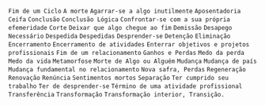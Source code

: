 `Fim de um Ciclo` `A morte` `Agarrar-se a algo inutilmente` `Aposentadoria`
`Ceifa` `Conclusão` `Conclusão Lógica` `Confrontar-se com a sua própria
efemeridade` `Corte` `Deixar que algo chegue ao fim` `Demissão` `Desapego
Necessário` `Despedida` `Despedidas` `Desprender-se` `Detenção` `Eliminação`
`Encerramento` `Encerramento de atividades` `Enterrar objetivos e projetos
profissionais` `Fim de um relacionamento` `Ganhos e Perdas` `Medo da perda`
`Medo da vida` `Metamorfose` `Morte de Algo ou Alguém` `Mudança` `Mudança de
país` `Mudança fundamental no relacionamento` `Nova safra, Perdas`
`Regeneração` `Renovação` `Renúncia` `Sentimentos mortos` `Separação` `Ter
cumprido seu trabalho` `Ter de desprender-se` `Término de uma atividade
profissional` `Transferência` `Transformação` `Transformação interior,
Transição.`

